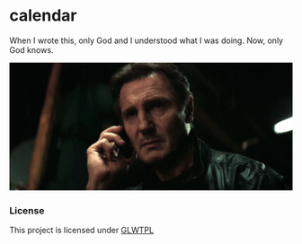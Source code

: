 # calendar
When I wrote this, only God and I understood what I was doing.
Now, only God knows.

![Good luck GIF](./good-luck.gif)

### License
This project is licensed under [GLWTPL](./LICENSE)